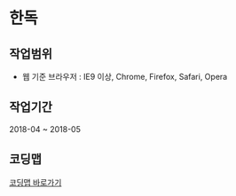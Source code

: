 # 한독

## 작업범위

- 웹 기준 브라우저 : IE9 이상, Chrome, Firefox, Safari, Opera

## 작업기간

2018-04 ~ 2018-05

## 코딩맵

[코딩맵 바로가기](https://purymaster.github.io/handok/codingmap.html)